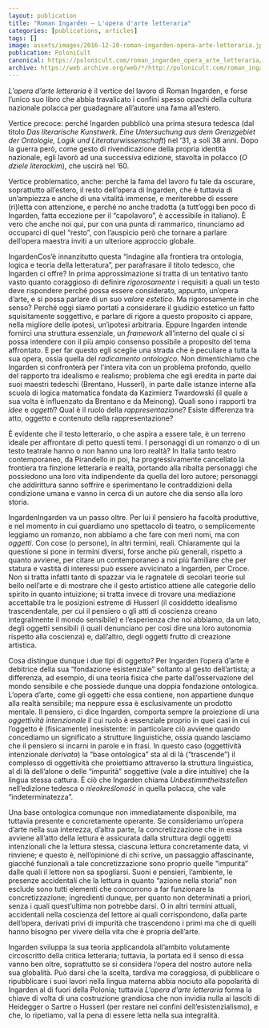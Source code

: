 ```yaml
---
layout: publication
title: "Roman Ingarden – L'opera d'arte letteraria"
categories: [publications, articles]
tags: []
image: assets/images/2016-12-20-roman-ingarden-opera-arte-letteraria.jpg
publication: PoloniCult
canonical: https://polonicult.com/roman_ingarden_opera_arte_letteraria/
archive: https://web.archive.org/web/*/http://polonicult.com/roman_ingarden_opera_arte_letteraria/
---
```


_L’opera d’arte letteraria_ è il vertice del lavoro di Roman Ingarden, e forse l’unico suo libro che abbia travalicato i confini spesso opachi della cultura nazionale polacca per guadagnare all’autore una fama all’estero.

Vertice precoce: perché Ingarden pubblicò una prima stesura tedesca (dal titolo _Das literarische Kunstwerk. Eine Untersuchung aus dem Grenzgebiet der Ontologie, Logik und Literaturwissenschaft_) nel ’31, a soli 38 anni. Dopo la guerra però, come gesto di rivendicazione della propria identità nazionale, egli lavorò ad una successiva edizione, stavolta in polacco (_O dziele literackim_), che uscirà nel ’60.

Vertice problematico, anche: perché la fama del lavoro fu tale da oscurare, soprattutto all’estero, il resto dell’opera di Ingarden, che è tuttavia di un’ampiezza e anche di una vitalità immense, e meriterebbe di essere (ri)letta con attenzione, e perché no anche tradotta (a tutt’oggi ben poco di Ingarden, fatta eccezione per il “capolavoro”, è accessibile in italiano). È vero che anche noi qui, pur con una punta di rammarico, rinunciamo ad occuparci di quel “resto”, con l’auspicio però che tornare a parlare dell’opera maestra inviti a un ulteriore approccio globale.

IngardenCos’è innanzitutto questa “indagine alla frontiera tra ontologia, logica e teoria della letteratura”, per parafrasare il titolo tedesco, che Ingarden ci offre? In prima approssimazione si tratta di un tentativo tanto vasto quanto coraggioso di definire _rigorosamente_ i requisiti a quali un testo deve rispondere perché possa essere considerato, appunto, un’opera d’arte, e si possa parlare di un suo _valore estetico_. Ma rigorosamente in che senso? Perché oggi siamo portati a considerare il giudizio estetico un fatto squisitamente soggettivo, e parlare di rigore a questo proposito ci appare, nella migliore delle ipotesi, un’ipotesi arbitraria. Eppure Ingarden intende fornirci una struttura essenziale, un _framework_ all’interno del quale ci si possa intendere con il più ampio consenso possibile a proposito del tema affrontato.
E per far questo egli sceglie una strada che è peculiare a tutta la sua opera, ossia quella del _radicamento ontologico_. Non dimentichiamo che Ingarden si confronterà per l’intera vita con un problema profondo, quello del rapporto tra idealismo e realismo; problema che egli eredita in parte dai suoi maestri tedeschi (Brentano, Husserl), in parte dalle istanze interne alla scuola di logica matematica fondata da Kazimierz Twardowski (il quale a sua volta è influenzato da Brentano e da Meinong). Quali sono i rapporti tra _idee_ e _oggetti_? Qual è il ruolo della _rappresentazione_? Esiste differenza tra atto, oggetto e contenuto della rappresentazione?

È evidente che il testo letterario, o che aspira a essere tale, è un terreno ideale per affrontare di petto questi temi. I personaggi di un romanzo o di un testo teatrale hanno o non hanno una loro realtà? In Italia tanto teatro contemporaneo, da Pirandello in poi, ha progressivamente cancellato la frontiera tra finzione letteraria e realtà, portando alla ribalta personaggi che possiedono una loro vita indipendente da quella del loro autore; personaggi che addirittura sanno soffrire e sperimentano le contraddizioni della condizione umana e vanno in cerca di un autore che dia senso alla loro storia.

IngardenIngarden va un passo oltre. Per lui il pensiero ha facoltà produttive, e nel momento in cui guardiamo uno spettacolo di teatro, o semplicemente leggiamo un romanzo, non abbiamo a che fare con meri nomi, ma con _oggetti_. Con cose (o persone), in altri termini, reali. Chiaramente qui la questione si pone in termini diversi, forse anche più generali, rispetto a quanto avviene, per citare un contemporaneo a noi più familiare che per statura e vastità di interessi può essere avvicinato a Ingarden, per Croce. Non si tratta infatti tanto di spazzar via le ragnatele di secolari teorie sul bello nell’arte e di mostrare che il gesto artistico attiene alle categorie dello spirito in quanto intuizione; si tratta invece di trovare una mediazione accettabile tra le posizioni estreme di Husserl (il cosiddetto idealismo trascendentale, per cui il pensiero o gli atti di coscienza creano integralmente il mondo sensibile) e l’esperienza che noi abbiamo, da un lato, degli oggetti sensibili (i quali denunciano per così dire una loro autonomia rispetto alla coscienza) e, dall’altro, degli oggetti frutto di creazione artistica.

Cosa distingue dunque i due tipi di oggetto? Per Ingarden l’opera d’arte è debitrice della sua “fondazione esistenziale” soltanto al gesto dell’artista; a differenza, ad esempio, di una teoria fisica che parte dall’osservazione del mondo sensibile e che possiede dunque una doppia fondazione ontologica. L’opera d’arte, come gli oggetti che essa contiene, non appartiene dunque alla realtà sensibile; ma neppure essa è esclusivamente un prodotto mentale. Il pensiero, ci dice Ingarden, comporta sempre la proiezione di una _oggettività intenzionale_ il cui ruolo è essenziale proprio in quei casi in cui l’oggetto è (fisicamente) inesistente: in particolare ciò avviene quando concediamo un significato a strutture linguistiche, ossia quando lasciamo che il pensiero si incarni in parole e in frasi. In questo caso (oggettività intenzionale _derivata_) la “base ontologica” sta al di là (“trascende”) il complesso di oggettività che proiettiamo attraverso la struttura linguistica, al di là dell’alone o delle “impurità” soggettive (vale a dire intuitive) che la lingua stessa cattura. È ciò che Ingarden chiama _Unbestimmtheitsstellen_ nell’edizione tedesca o _nieokreśloność_ in quella polacca, che vale “indeterminatezza”.

Una base ontologica comunque non immediatamente disponibile, ma tuttavia presente e concretamente operante. Se consideriamo un’opera d’arte nella sua interezza, d’altra parte, la concretizzazione che in essa avviene all’atto della lettura è assicurata dalla struttura degli oggetti intenzionali che la lettura stessa, ciascuna lettura concretamente data, vi rinviene; e questo è, nell’opinione di chi scrive, un passaggio affascinante, giacché funzionali a tale concretizzazione sono proprio quelle “impurità” dalle quali il lettore non sa spogliarsi. Suoni e pensieri, l’ambiente, le presenze accidentali che la lettura in quanto “azione nella storia” non esclude sono tutti elementi che concorrono a far funzionare la concretizzazione; ingredienti dunque, per quanto non determinati a priori, senza i quali quest’ultima non potrebbe darsi. O in altri termini attuali, accidentali nella coscienza del lettore ai quali corrispondono, dalla parte dell’opera, derivati privi di impurità che trascendono i primi ma che di quelli hanno bisogno per vivere della vita che è propria dell’arte.

Ingarden sviluppa la sua teoria applicandola all’ambito volutamente circoscritto della critica letteraria; tuttavia, la portata ed il senso di essa vanno ben oltre, soprattutto se si considera l’opera del nostro autore nella sua globalità. Può darsi che la scelta, tardiva ma coraggiosa, di pubblicare o ripubblicare i suoi lavori nella lingua materna abbia nociuto alla popolarità di Ingarden al di fuori della Polonia; tuttavia _L’opera d’arte letteraria_ forma la chiave di volta di una costruzione grandiosa che non invidia nulla ai lasciti di Heidegger o Sartre o Husserl (per restare nei confini dell’esistenzialismo), e che, lo ripetiamo, val la pena di essere letta nella sua integralità.
